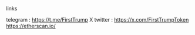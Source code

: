 links

telegram : https://t.me/FirstTrump
X twitter :  https://x.com/FirstTrumpToken
https://etherscan.io/